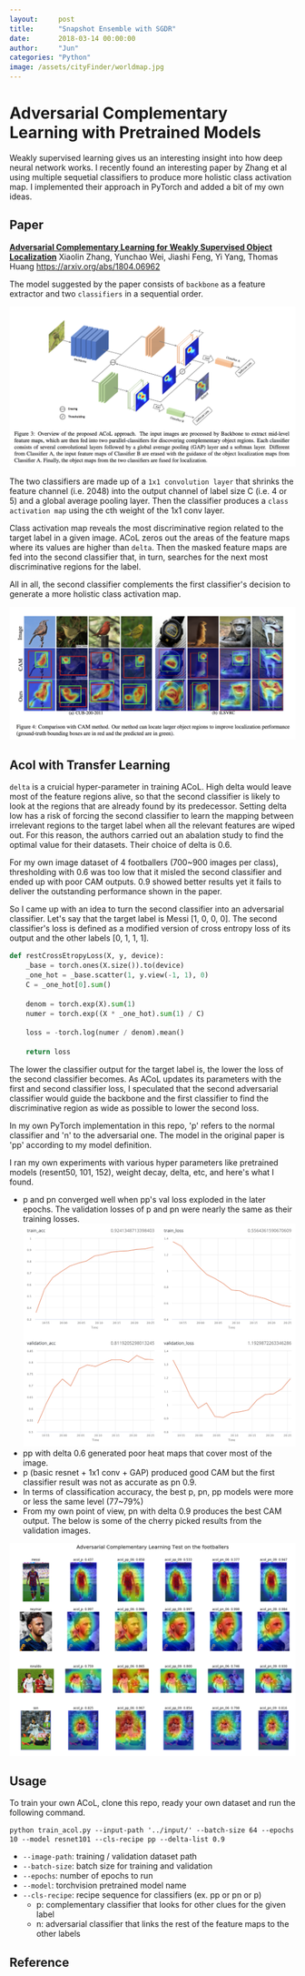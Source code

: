 ```yaml
---
layout:     post
title:      "Snapshot Ensemble with SGDR"
date:       2018-03-14 00:00:00
author:     "Jun"
categories: "Python"
image: /assets/cityFinder/worldmap.jpg
---
```


# Adversarial Complementary Learning with Pretrained Models

Weakly supervised learning gives us an interesting insight into how deep neural network works. I recently found an interesting paper by Zhang et al using multiple sequetial classifiers to produce more holistic class activation map. I implemented their approach in PyTorch and added a bit of my own ideas.


## Paper

**<a href='https://arxiv.org/abs/1804.06962'>Adversarial Complementary Learning for Weakly Supervised Object Localization</a>**
Xiaolin Zhang, Yunchao Wei, Jiashi Feng, Yi Yang, Thomas Huang
<a href="https://arxiv.org/abs/1804.06962">https://arxiv.org/abs/1804.06962</a>

The model suggested by the paper consists of `backbone` as a feature extractor and two `classifiers`  in a sequential order. 

![ACoL Architecture](/assets/acol/ACoL_approach.png)

The two classifiers are made up of a `1x1 convolution layer` that shrinks the feature channel (i.e. 2048) into the output channel of label size C  (i.e. 4 or 5) and a global average pooling layer. Then the classifier produces a `class activation map` using the cth weight of the 1x1 conv layer. 

Class activation map reveals the most discriminative region related to the target label in a given image. ACoL zeros out the areas of the feature maps where its values are higher than `delta`. Then the masked feature maps are fed into the second classifier that, in turn, searches for the next most discriminative regions for the label. 

All in all, the second classifier complements the first classifier's decision to generate a more holistic class activation map.

![ACoL_vs_CAM](/assets/acol/ACoL_vs_CAM.png)



## Acol with Transfer Learning

`delta` is a cruicial hyper-parameter in training ACoL. High delta would leave most of the feature regions alive, so that the second classifier is likely to look at the regions that are already found by its predecessor. Setting delta low has a risk of forcing the second classifier to learn the mapping between irrelevant regions to the target label when all the relevant features are wiped out. For this reason, the authors carried out an abalation study to find the optimal value for their datasets. Their choice of delta is 0.6.

For my own image dataset of 4 footballers (700~900 images per class), thresholding with 0.6 was too low that it misled the second classifier and ended up with poor CAM outputs. 0.9 showed better results yet it fails to deliver the outstanding performance shown in the paper.


So I came up with an idea to turn the second classifier into an adversarial classifier. Let's say that the target label is Messi [1, 0, 0, 0]. The second classifier's loss is defined as a modified version of cross entropy loss of its output and the other labels [0, 1, 1, 1]. 

```python
def restCrossEtropyLoss(X, y, device):
    _base = torch.ones(X.size()).to(device)
    _one_hot = _base.scatter(1, y.view(-1, 1), 0)
    C = _one_hot[0].sum()

    denom = torch.exp(X).sum(1)
    numer = torch.exp((X * _one_hot).sum(1) / C)

    loss = -torch.log(numer / denom).mean()

    return loss
```



The lower the classifier output for the target label is, the lower the loss of the second classifier becomes. As ACoL updates its parameters with the first and second classifier loss, I speculated that the second adversarial classifier would guide the backbone and the first classifier to find the discriminative region as wide as possible to lower the second loss.

In my own PyTorch implementation in this repo, 'p' refers to the normal classifier and 'n' to the adversarial one. The model in the original paper is 'pp' according to my model definition. 

I ran my own experiments with various hyper parameters like pretrained models (resent50, 101, 152), weight decay, delta, etc, and here's what I found.

- p and pn converged well when pp's val loss exploded in the later epochs. The validation losses of p and pn were nearly the same as their training losses.
  ![pp_metrics](/assets/acol/pp_metrics.png)
- pp with delta 0.6 generated poor heat maps that cover most of the image.
- p (basic resnet + 1x1 conv + GAP) produced good CAM but the first classifier result was not as accurate as pn 0.9.
- In terms of classification accuracy, the best p, pn, pp models were more or less the same level (77~79%)
- From my own point of view, pn with delta 0.9 produces the best CAM output. The below is some of the cherry picked results from the validation images.

![experiment_result](/assets/acol/experiment_result.png)



## Usage

To train your own ACoL, clone this repo, ready your own dataset and run the following command.

```shell
python train_acol.py --input-path '../input/' --batch-size 64 --epochs 10 --model resnet101 --cls-recipe pp --delta-list 0.9
```

- `--image-path`: training / validation dataset path
- `--batch-size`: batch size for training and validation
- `--epochs`: number of epochs to run
- `--model`: torchvision pretrained model name
- `--cls-recipe`: recipe sequence for classifiers (ex. pp or pn or p)
  - p: complementary classifier that looks for other clues for the given label
  - n: adversarial classifier that links the rest of the feature maps to the other labels


## Reference

[1]: https://arxiv.org/pdf/1804.06962.pdf   "Adversarial Complementary Learning for Weakly Supervised Object"





